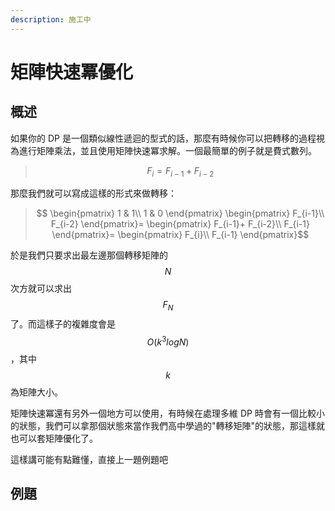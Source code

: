 ```yaml
---
description: 施工中
---
```


# 矩陣快速冪優化

## 概述

如果你的 DP 是一個類似線性遞迴的型式的話，那麼有時候你可以把轉移的過程視為進行矩陣乘法，並且使用矩陣快速冪求解。一個最簡單的例子就是費式數列。

> $$F_i=F_{i-1}+F_{i-2}$$

那麼我們就可以寫成這樣的形式來做轉移：

> $$ \begin{pmatrix} 1 & 1\\ 1 & 0 \end{pmatrix} \begin{pmatrix} F_{i-1}\\ F_{i-2} \end{pmatrix}= \begin{pmatrix}  F_{i-1}+ F_{i-2}\\ F_{i-1} \end{pmatrix}= \begin{pmatrix}  F_{i}\\ F_{i-1} \end{pmatrix}$$

於是我們只要求出最左邊那個轉移矩陣的$$N$$次方就可以求出$$F_N$$了。而這樣子的複雜度會是$$O(k^3logN)$$，其中$$k$$為矩陣大小。

矩陣快速冪還有另外一個地方可以使用，有時候在處理多維 DP 時會有一個比較小的狀態，我們可以拿那個狀態來當作我們高中學過的"轉移矩陣"的狀態，那這樣就也可以套矩陣優化了。

這樣講可能有點難懂，直接上一題例題吧

## 例題



